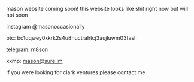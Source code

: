 mason website coming soon!
this website looks like shit right now but will not soon

instagram @masonoccasionally

btc: bc1qqwey0xkrk2s4u8huctrahtcj3aujluwm03fasl

telegram: m8son

xxmp: mason@sure.im

if you were looking for clark ventures please contact me 
